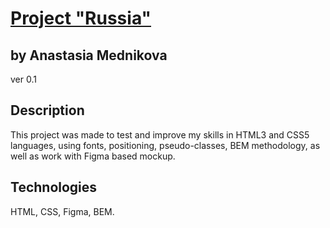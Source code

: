 # [Project "Russia"](https://yourniceshot.github.io/russia-project/)
## by Anastasia Mednikova
ver 0.1
## Description
This project was made to test and improve my skills in HTML3 and CSS5 languages, using fonts, positioning, pseudo-classes, BEM 
methodology, as well as work with Figma based mockup.
## Technologies 
HTML, CSS, Figma, BEM.
